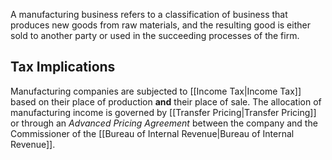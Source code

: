 A manufacturing business refers to a classification of business that produces new goods from raw materials, and the resulting good is either sold to another party or used in the succeeding processes of the firm.

## Tax Implications
Manufacturing companies are subjected to [[Income Tax|Income Tax]] based on their place of production **and** their place of sale. The allocation of manufacturing income is governed by [[Transfer Pricing|Transfer Pricing]] or through an *Advanced Pricing Agreement* between the company and the Commissioner of the [[Bureau of Internal Revenue|Bureau of Internal Revenue]].
